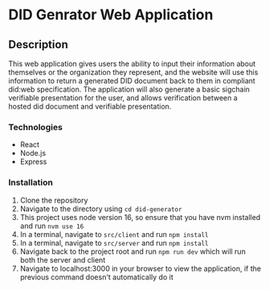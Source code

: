 # DID Genrator Web Application

## Description
This web application gives users the ability to input their information about themselves or the organization they represent, and the website will use this information to return a generated DID document back to them in compliant did:web specification. The application will also generate a basic sigchain verifiable presentation for the user, and allows verification between a hosted did document and verifiable presentation.

### Technologies
- React
- Node.js
- Express

### Installation
1. Clone the repository
2. Navigate to the directory using ```cd did-generator```
3. This project uses node version 16, so ensure that you have nvm installed and run ```nvm use 16```
4. In a terminal, navigate to ```src/client``` and run ```npm install```
5. In a terminal, navigate to ```src/server``` and run ```npm install```
6. Navigate back to the project root and run ```npm run dev``` which will run both the server and client 
7. Navigate to localhost:3000 in your browser to view the application, if the previous command doesn't automatically do it
